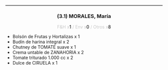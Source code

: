 <hr style='border:1px solid rgb(200,200,200)'>
<div style='page-break-inside: avoid'>

<div style='text-align:center'>

<h3> (3.1) MORALES, <span class='grey'>María</span></h3>

<p  style='color:rgb(200,200,200)'>F&H x<span  style='color:black'>1</span> / Env x<span  style='color:black'>0</span> / Otros x<span  style='color:black'>8</span></p>
</div>

<ul>
<li class='li-horizontal'> Bolsón de Frutas y Hortalizas x 1</li>
<li class='li-horizontal'> Budín de harina integral x 2</li>
<li class='li-horizontal'> Chutney de TOMATE suave x 1</li>
<li class='li-horizontal'> Crema untable de ZANAHORIA x 2</li>
<li class='li-horizontal'> Tomate triturado 1.000 cc x 2</li>
<li class='li-horizontal'> Dulce de CIRUELA x 1</li>
</ul>
</div>

